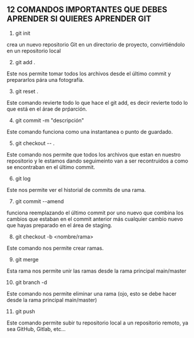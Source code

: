 ## 12 COMANDOS IMPORTANTES QUE DEBES APRENDER SI QUIERES APRENDER GIT

1. git init

crea un nuevo repositorio Git en un directorio de proyecto, convirtiéndolo en un repositorio local

2. git add .

Este nos permite tomar todos los archivos desde el último commit y prepararlos pára una fotografía.

3. git reset .

Este comando revierte todo lo que hace el git add, es decir revierte todo lo que está en el árae de prṕarción.

4. git commit -m "descripción"

Este comando funciona como una instantanea o punto de guardado.

5. git checkout -- .

Este comando nos permite que todos los archivos que estan en nuestro repositorio y le estamos dando seguimeinto van a ser recontruidos a como se encontraban en el último commit.

6. git log

Este nos permite ver el historial de commits de una rama.

7. git commit --amend

funciona reemplazando el último commit por uno nuevo que combina los cambios que estaban en el commit anterior más cualquier cambio nuevo que hayas preparado en el área de staging.

8. git checkout -b <nombre/rama>

Este comando nos permite crear ramas.

9. git merge

Esta rama nos permite unir las ramas desde la rama principal main/master

10. git branch -d <nombre-rama>

Este comando nos permite eliminar una rama (ojo, esto se debe hacer desde la rama principal main/master)

11. git push

Este comando permite subir tu repositorio local a un repositorio remoto, ya sea GitHub, Gitlab, etc...



